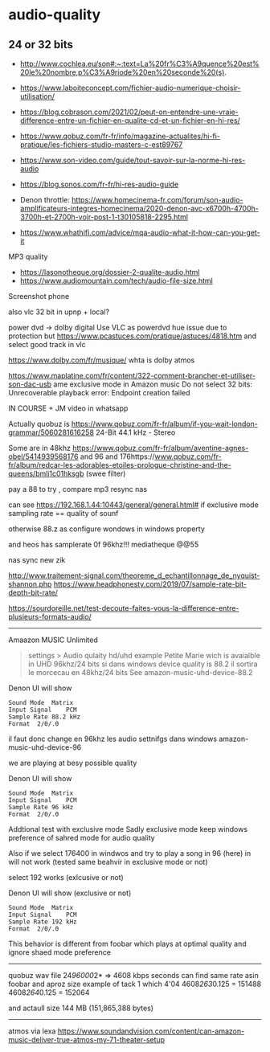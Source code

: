 # audio-quality

## 24 or 32 bits

- http://www.cochlea.eu/son#:~:text=La%20fr%C3%A9quence%20est%20le%20nombre,p%C3%A9riode%20en%20seconde%20(s). 
- https://www.laboiteconcept.com/fichier-audio-numerique-choisir-utilisation/
- https://blog.cobrason.com/2021/02/peut-on-entendre-une-vraie-difference-entre-un-fichier-en-qualite-cd-et-un-fichier-en-hi-res/

- https://www.qobuz.com/fr-fr/info/magazine-actualites/hi-fi-pratique/les-fichiers-studio-masters-c-est89767
- https://www.son-video.com/guide/tout-savoir-sur-la-norme-hi-res-audio
- https://blog.sonos.com/fr-fr/hi-res-audio-guide
- Denon throttle: https://www.homecinema-fr.com/forum/son-audio-amplificateurs-integres-homecinema/2020-denon-avc-x6700h-4700h-3700h-et-2700h-voir-post-1-t30105818-2295.html
- https://www.whathifi.com/advice/mqa-audio-what-it-how-can-you-get-it


MP3 quality
- https://lasonotheque.org/dossier-2-qualite-audio.html
- https://www.audiomountain.com/tech/audio-file-size.html

Screenshot phone


also vlc 32 bit in upnp + local?

power dvd -> dolby digital 
Use VLC as powerdvd hue issue due to protection 
but https://www.pcastuces.com/pratique/astuces/4818.htm
    and select good track in vlc

https://www.dolby.com/fr/musique/
whta is dolby atmos

https://www.maplatine.com/fr/content/322-comment-brancher-et-utiliser-son-dac-usb
ame exclusive mode in Amazon music
Do not select 32 bits: Unrecoverable playback error: Endpoint creation failed

IN COURSE + JM video in whatsapp

Actually quobuz is https://www.qobuz.com/fr-fr/album/if-you-wait-london-grammar/5060281616258 
 24-Bit 44.1 kHz - Stereo 
 
 Some are in 48khz https://www.qobuz.com/fr-fr/album/aventine-agnes-obel/5414939568176
 and 96
 and 176https://www.qobuz.com/fr-fr/album/redcar-les-adorables-etoiles-prologue-christine-and-the-queens/bmli1c01hksgb
 (swee filter)
 
 pay a 88 to try , compare mp3
 resync nas
 
 can see https://192.168.1.44:10443/general/general.html#
 if exclusive mode sampling rate == quality of sounf
 
 otherwise 88.z as configure wondows in windows property
 
 
and heos has samplerate 0f 96khz!!!
mediatheque @@55

nas sync new zik

http://www.traitement-signal.com/theoreme_d_echantillonnage_de_nyquist-shannon.php
https://www.headphonesty.com/2019/07/sample-rate-bit-depth-bit-rate/

https://sourdoreille.net/test-decoute-faites-vous-la-difference-entre-plusieurs-formats-audio/


****************
Amaazon MUSIC Unlimited 
> settings > Audio qulaity hd/uhd
example Petite Marie wich is avaialble in UHD 96khz/24 bits
si dans windows device quality is 88.2 il sortira le morcecau en 48khz/24 bits
See amazon-music-uhd-device-88.2

Denon UI will show

````
Sound Mode	Matrix
Input Signal	PCM
Sample Rate	88.2 kHz
Format	2/0/.0
````


il faut donc change en 96khz les audio settnifgs dans windows
amazon-music-uhd-device-96

we are playing at besy possible quality


Denon UI will show

````
Sound Mode	Matrix
Input Signal	PCM
Sample Rate	96 kHz
Format	2/0/.0
````

Addtional test with exclusive mode
Sadly exclusive mode keep windows preference of sahred mode for audio quality

Also if we select 176400 in windwos and try to play a song in 96 (here) in will not  work 
(tested same beahvir in exclusive mode or not)

select 192  works (exlcusive or not)

Denon UI will show (exclusive or not)

````
Sound Mode	Matrix
Input Signal	PCM
Sample Rate	192 kHz
Format	2/0/.0
````

This behavior is different from foobar which plays at optimal quality and ignore shaed mode preference


****************


quobuz wav file 
24*96000*2* => 4608 kbps seconds 
can find same rate asin foobar
and aproz size example of tack 1 which 4'04
4608*263*0.125 = 151488
4608*264*0.125 = 152064

and actaull size 144 MB (151,865,388 bytes)
***

atmos via lexa
https://www.soundandvision.com/content/can-amazon-music-deliver-true-atmos-my-71-theater-setup
